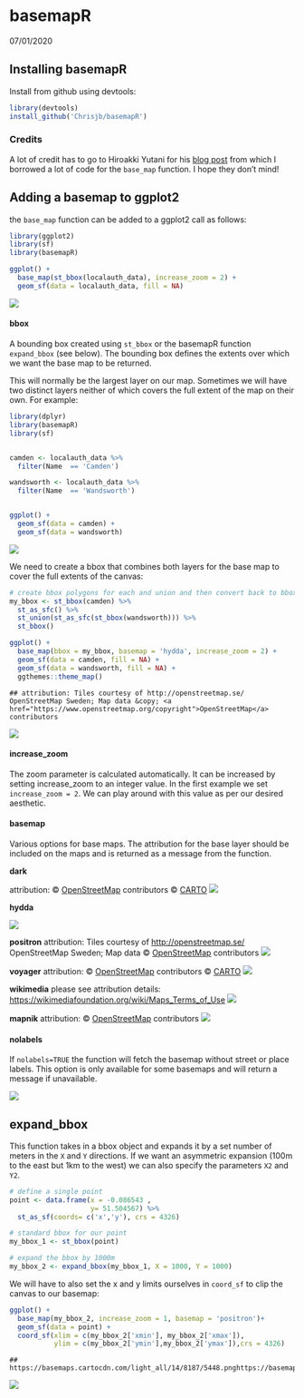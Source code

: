 basemapR
================
07/01/2020

## Installing basemapR

Install from github using devtools:

``` r
library(devtools)
install_github('Chrisjb/basemapR')
```

### Credits

A lot of credit has to go to Hiroakki Yutani for his [blog
post](https://yutani.rbind.io/post/2018-06-09-plot-osm-tiles/) from
which I borrowed a lot of code for the `base_map` function. I hope they
don’t mind\!

## Adding a basemap to ggplot2

the `base_map` function can be added to a ggplot2 call as follows:

``` r
library(ggplot2)
library(sf)
library(basemapR)

ggplot() +
  base_map(st_bbox(localauth_data), increase_zoom = 2) +
  geom_sf(data = localauth_data, fill = NA)
```

![](man/figures/basemap_ggplot-1.png)<!-- -->

#### bbox

A bounding box created using `st_bbox` or the basemapR function
`expand_bbox` (see below). The bounding box defines the extents over
which we want the base map to be returned.

This will normally be the largest layer on our map. Sometimes we will
have two distinct layers neither of which covers the full extent of the
map on their own. For example:

``` r
library(dplyr)
library(basemapR)
library(sf)


camden <- localauth_data %>% 
  filter(Name  == 'Camden')

wandsworth <- localauth_data %>% 
  filter(Name  == 'Wandsworth')


ggplot() +
  geom_sf(data = camden) +
  geom_sf(data = wandsworth)
```

![](man/figures/unnamed-chunk-1-1.png)<!-- -->

We need to create a bbox that combines both layers for the base map to
cover the full extents of the
canvas:

``` r
# create bbox polygons for each and union and then convert back to bbox object
my_bbox <- st_bbox(camden) %>%
  st_as_sfc() %>%
  st_union(st_as_sfc(st_bbox(wandsworth))) %>%
  st_bbox()
```

``` r
ggplot() +
  base_map(bbox = my_bbox, basemap = 'hydda', increase_zoom = 2) +
  geom_sf(data = camden, fill = NA) +
  geom_sf(data = wandsworth, fill = NA) +
  ggthemes::theme_map()
```

    ## attribution: Tiles courtesy of http://openstreetmap.se/ OpenStreetMap Sweden; Map data &copy; <a href="https://www.openstreetmap.org/copyright">OpenStreetMap</a> contributors

![](man/figures/unnamed-chunk-3-1.png)<!-- -->

#### increase\_zoom

The zoom parameter is calculated automatically. It can be increased by
setting increase\_zoom to an integer value. In the first example we set
`increase_zoom = 2`. We can play around with this value as per our
desired aesthetic.

#### basemap

Various options for base maps. The attribution for the base layer should
be included on the maps and is returned as a message from the function.

**dark**

attribution: ©
<a href="https://www.openstreetmap.org/copyright">OpenStreetMap</a>
contributors © <a href="https://carto.com/attributions">CARTO</a>
![](man/figures/unnamed-chunk-4-1.png)<!-- -->

**hydda**

![](man/figures/unnamed-chunk-5-1.png)<!-- -->

**positron** attribution: Tiles courtesy of <http://openstreetmap.se/>
OpenStreetMap Sweden; Map data ©
<a href="https://www.openstreetmap.org/copyright">OpenStreetMap</a>
contributors ![](man/figures/unnamed-chunk-6-1.png)<!-- -->

**voyager** attribution: ©
<a href="https://www.openstreetmap.org/copyright">OpenStreetMap</a>
contributors © <a href="https://carto.com/attributions">CARTO</a>
![](man/figures/unnamed-chunk-7-1.png)<!-- -->

**wikimedia** please see attribution details:
<https://wikimediafoundation.org/wiki/Maps_Terms_of_Use>
![](man/figures/unnamed-chunk-8-1.png)<!-- -->

**mapnik** attribution: ©
<a href="https://www.openstreetmap.org/copyright">OpenStreetMap</a>
contributors ![](man/figures/unnamed-chunk-9-1.png)<!-- -->

#### nolabels

If `nolabels=TRUE` the function will fetch the basemap without street or
place labels. This option is only available for some basemaps and will
return a message if unavailable.

![](man/figures/unnamed-chunk-10-1.png)<!-- -->

## expand\_bbox

This function takes in a bbox object and expands it by a set number of
meters in the `X` and `Y` directions. If we want an asymmetric expansion
(100m to the east but 1km to the west) we can also specify the
parameters `X2` and `Y2`.

``` r
# define a single point
point <- data.frame(x = -0.086543 ,
                    y= 51.504567) %>%
  st_as_sf(coords= c('x','y'), crs = 4326)

# standard bbox for our point
my_bbox_1 <- st_bbox(point)

# expand the bbox by 1000m
my_bbox_2 <- expand_bbox(my_bbox_1, X = 1000, Y = 1000)
```

We will have to also set the x and y limits ourselves in `coord_sf` to
clip the canvas to our basemap:

``` r
ggplot() + 
  base_map(my_bbox_2, increase_zoom = 1, basemap = 'positron')+
  geom_sf(data = point) +
  coord_sf(xlim = c(my_bbox_2['xmin'], my_bbox_2['xmax']),
           ylim = c(my_bbox_2['ymin'],my_bbox_2['ymax']),crs = 4326)
```

    ## https://basemaps.cartocdn.com/light_all/14/8187/5448.pnghttps://basemaps.cartocdn.com/light_all/14/8188/5448.pnghttps://basemaps.cartocdn.com/light_all/14/8187/5447.pnghttps://basemaps.cartocdn.com/light_all/14/8188/5447.png

![](man/figures/unnamed-chunk-12-1.png)<!-- -->
